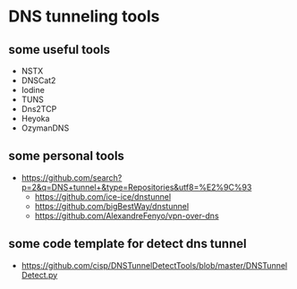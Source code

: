 # DNS tunneling tools  

## some useful tools

- NSTX
- DNSCat2
- Iodine
- TUNS
- Dns2TCP
- Heyoka
- OzymanDNS

## some personal tools

- https://github.com/search?p=2&q=DNS+tunnel+&type=Repositories&utf8=%E2%9C%93
  - https://github.com/ice-ice/dnstunnel
  - https://github.com/bigBestWay/dnstunnel
  - https://github.com/AlexandreFenyo/vpn-over-dns

## some code template for detect dns tunnel

- https://github.com/cisp/DNSTunnelDetectTools/blob/master/DNSTunnelDetect.py
